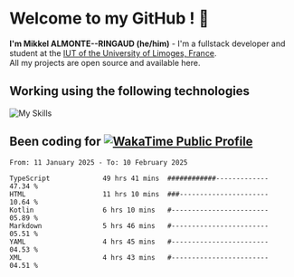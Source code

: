 # Welcome to my GitHub ! 🌃

**I'm Mikkel ALMONTE--RINGAUD (he/him)** - I'm a fullstack developer and student at the [IUT of the University of Limoges, France](https://iut.unilim.fr). \
All my projects are open source and available here.

## Working using the following technologies

![My Skills](https://skillicons.dev/icons?i=solidjs,pnpm,nodejs,ts,js,vercel,netlify,html,css,rust,astro,git,vue,md,electron,figma,github,bash,bun,cloudflare,py,tailwind,nginx,npm,tauri,vite,zig,yarn,windicss,dart,flutter,kotlin&theme=dark)

## Been coding for [![WakaTime Public Profile](https://wakatime.com/badge/user/0839e595-e07a-435c-8d59-ed95f2a3d6dd.svg?style=flat-square)](https://wakatime.com/@0839e595-e07a-435c-8d59-ed95f2a3d6dd)

<!--START_SECTION:waka-->

```plain
From: 11 January 2025 - To: 10 February 2025

TypeScript             49 hrs 41 mins  ############-------------   47.34 %
HTML                   11 hrs 10 mins  ###----------------------   10.64 %
Kotlin                 6 hrs 10 mins   #------------------------   05.89 %
Markdown               5 hrs 46 mins   #------------------------   05.51 %
YAML                   4 hrs 45 mins   #------------------------   04.53 %
XML                    4 hrs 43 mins   #------------------------   04.51 %
```

<!--END_SECTION:waka-->
